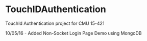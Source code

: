 # TouchIDAuthentication
TouchId Authentication project for CMU 15-421

10/05/16 - Added Non-Socket Login Page Demo using MongoDB
